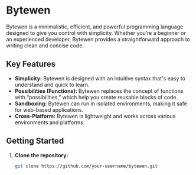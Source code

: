 # Bytewen

Bytewen is a minimalistic, efficient, and powerful programming language designed to give you control with simplicity. Whether you’re a beginner or an experienced developer, Bytewen provides a straightforward approach to writing clean and concise code.

## Key Features

- **Simplicity:** Bytewen is designed with an intuitive syntax that's easy to understand and quick to learn.
- **Possibilities (Functions):** Bytewen replaces the concept of functions with “possibilities,” which help you create reusable blocks of code.
- **Sandboxing:** Bytewen can run in isolated environments, making it safe for web-based applications.
- **Cross-Platform:** Bytewen is lightweight and works across various environments and platforms.

## Getting Started

1. **Clone the repository:**
   ```bash
   git clone https://github.com/your-username/bytewen.git
